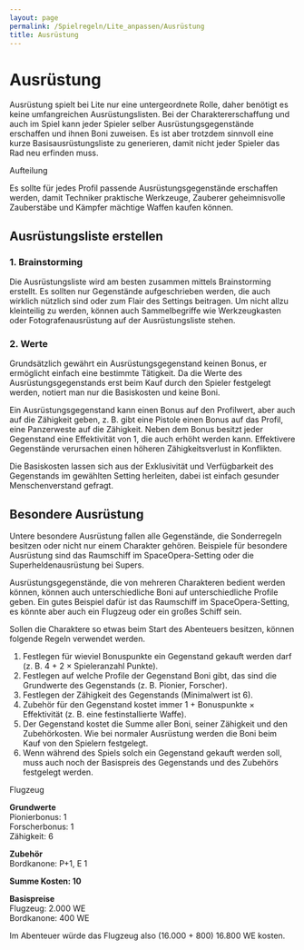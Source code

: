 ```yaml
---
layout: page
permalink: /Spielregeln/Lite_anpassen/Ausrüstung
title: Ausrüstung
---
```


# Ausrüstung

Ausrüstung spielt bei Lite nur eine untergeordnete Rolle, daher benötigt es keine umfangreichen Ausrüstungslisten. Bei der Charaktererschaffung und auch im Spiel kann jeder Spieler selber Ausrüstungsgegenstände erschaffen und ihnen Boni zuweisen. Es ist aber trotzdem sinnvoll eine kurze Basisausrüstungsliste zu generieren, damit nicht jeder Spieler das Rad neu erfinden muss.

<div class="card mb-3">
    <div class="card-header bg-green text-light">Aufteilung</div>
    <div class="card-body">
        <p>Es sollte für jedes Profil passende Ausrüstungsgegenstände erschaffen werden, damit Techniker praktische Werkzeuge, Zauberer geheimnisvolle Zauberstäbe und Kämpfer mächtige Waffen kaufen können.</p>
    </div>
</div>

## Ausrüstungsliste erstellen

### 1. Brainstorming

Die Ausrüstungsliste wird am besten zusammen mittels Brainstorming erstellt. Es sollten nur Gegenstände aufgeschrieben werden, die auch wirklich nützlich sind oder zum Flair des Settings beitragen. Um nicht allzu kleinteilig zu werden, können auch Sammelbegriffe wie Werkzeugkasten oder Fotografenausrüstung auf der Ausrüstungsliste stehen.

### 2. Werte

Grundsätzlich gewährt ein Ausrüstungsgegenstand keinen Bonus, er ermöglicht einfach eine bestimmte Tätigkeit. Da die Werte des Ausrüstungsgegenstands erst beim Kauf durch den Spieler festgelegt werden, notiert man nur die Basiskosten und keine Boni.

Ein Ausrüstungsgegenstand kann einen Bonus auf den Profilwert, aber auch auf die Zähigkeit geben, z. B. gibt eine Pistole einen Bonus auf das Profil, eine Panzerweste auf die Zähigkeit. Neben dem Bonus besitzt jeder Gegenstand eine Effektivität von 1, die auch erhöht werden kann. Effektivere Gegenstände verursachen einen höheren Zähigkeitsverlust in Konflikten.

Die Basiskosten lassen sich aus der Exklusivität und Verfügbarkeit des Gegenstands im gewählten Setting herleiten, dabei ist einfach gesunder Menschenverstand gefragt.

## Besondere Ausrüstung

Untere besondere Ausrüstung fallen alle Gegenstände, die Sonderregeln besitzen oder nicht nur einem Charakter gehören. Beispiele für besondere Ausrüstung sind das Raumschiff im SpaceOpera-Setting oder die Superheldenausrüstung bei Supers.

Ausrüstungsgegenstände, die von mehreren Charakteren bedient werden können, können auch unterschiedliche Boni auf unterschiedliche Profile geben. Ein gutes Beispiel dafür ist das Raumschiff im SpaceOpera-Setting, es könnte aber auch ein Flugzeug oder ein großes Schiff sein.

Sollen die Charaktere so etwas beim Start des Abenteuers besitzen, können folgende Regeln verwendet werden.

1. Festlegen für wieviel Bonuspunkte ein Gegenstand gekauft werden darf (z. B. 4 + 2 &times; Spieleranzahl Punkte).
2. Festlegen auf welche Profile der Gegenstand Boni gibt, das sind die Grundwerte des Gegenstands (z. B. Pionier, Forscher).
3. Festlegen der Zähigkeit des Gegenstands (Minimalwert ist 6).
4. Zubehör für den Gegenstand kostet immer 1 + Bonuspunkte &times; Effektivität (z. B. eine festinstallierte Waffe).
5. Der Gegenstand kostet die Summe aller Boni, seiner Zähigkeit und den Zubehörkosten. Wie bei normaler Ausrüstung werden die Boni beim Kauf von den Spielern festgelegt.
6. Wenn während des Spiels solch ein Gegenstand gekauft werden soll, muss auch noch der Basispreis des Gegenstands und des Zubehörs festgelegt werden.

<div class="card mb-3">
    <div class="card-header bg-orange text-light">Flugzeug</div>
    <div class="card-body">
        <p><strong>Grundwerte</strong><br/>
        Pionierbonus: 1<br/>
        Forscherbonus: 1<br/>
        Zähigkeit: 6</p>
        <p><strong>Zubehör</strong><br/>
        Bordkanone: P+1, E 1</p>
        <strong>Summe Kosten: 10</strong>
        <p><strong>Basispreise</strong><br/>
        Flugzeug: 2.000 WE<br/>
        Bordkanone: 400 WE</p>
        <p>Im Abenteuer würde das Flugzeug also (16.000 + 800) 16.800 WE kosten.</p>
    </div>
</div>
